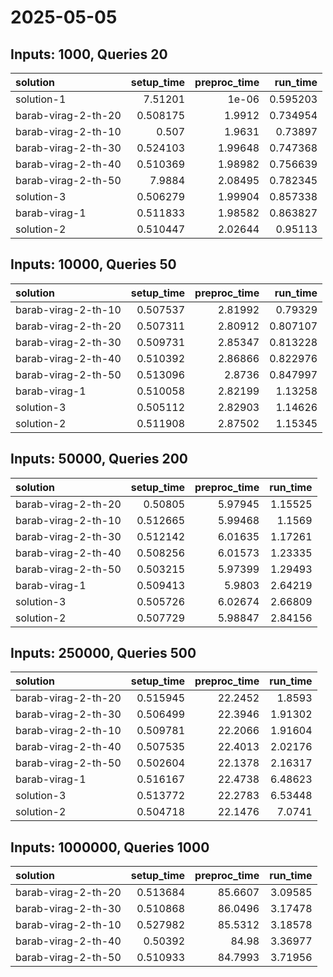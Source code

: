 # 2025-05-05

## Inputs: 1000, Queries 20

| solution            |   setup_time |   preproc_time |   run_time |
|:--------------------|-------------:|---------------:|-----------:|
| solution-1          |     7.51201  |        1e-06   |   0.595203 |
| barab-virag-2-th-20 |     0.508175 |        1.9912  |   0.734954 |
| barab-virag-2-th-10 |     0.507    |        1.9631  |   0.73897  |
| barab-virag-2-th-30 |     0.524103 |        1.99648 |   0.747368 |
| barab-virag-2-th-40 |     0.510369 |        1.98982 |   0.756639 |
| barab-virag-2-th-50 |     7.9884   |        2.08495 |   0.782345 |
| solution-3          |     0.506279 |        1.99904 |   0.857338 |
| barab-virag-1       |     0.511833 |        1.98582 |   0.863827 |
| solution-2          |     0.510447 |        2.02644 |   0.95113  |

## Inputs: 10000, Queries 50

| solution            |   setup_time |   preproc_time |   run_time |
|:--------------------|-------------:|---------------:|-----------:|
| barab-virag-2-th-10 |     0.507537 |        2.81992 |   0.79329  |
| barab-virag-2-th-20 |     0.507311 |        2.80912 |   0.807107 |
| barab-virag-2-th-30 |     0.509731 |        2.85347 |   0.813228 |
| barab-virag-2-th-40 |     0.510392 |        2.86866 |   0.822976 |
| barab-virag-2-th-50 |     0.513096 |        2.8736  |   0.847997 |
| barab-virag-1       |     0.510058 |        2.82199 |   1.13258  |
| solution-3          |     0.505112 |        2.82903 |   1.14626  |
| solution-2          |     0.511908 |        2.87502 |   1.15345  |

## Inputs: 50000, Queries 200

| solution            |   setup_time |   preproc_time |   run_time |
|:--------------------|-------------:|---------------:|-----------:|
| barab-virag-2-th-20 |     0.50805  |        5.97945 |    1.15525 |
| barab-virag-2-th-10 |     0.512665 |        5.99468 |    1.1569  |
| barab-virag-2-th-30 |     0.512142 |        6.01635 |    1.17261 |
| barab-virag-2-th-40 |     0.508256 |        6.01573 |    1.23335 |
| barab-virag-2-th-50 |     0.503215 |        5.97399 |    1.29493 |
| barab-virag-1       |     0.509413 |        5.9803  |    2.64219 |
| solution-3          |     0.505726 |        6.02674 |    2.66809 |
| solution-2          |     0.507729 |        5.98847 |    2.84156 |

## Inputs: 250000, Queries 500

| solution            |   setup_time |   preproc_time |   run_time |
|:--------------------|-------------:|---------------:|-----------:|
| barab-virag-2-th-20 |     0.515945 |        22.2452 |    1.8593  |
| barab-virag-2-th-30 |     0.506499 |        22.3946 |    1.91302 |
| barab-virag-2-th-10 |     0.509781 |        22.2066 |    1.91604 |
| barab-virag-2-th-40 |     0.507535 |        22.4013 |    2.02176 |
| barab-virag-2-th-50 |     0.502604 |        22.1378 |    2.16317 |
| barab-virag-1       |     0.516167 |        22.4738 |    6.48623 |
| solution-3          |     0.513772 |        22.2783 |    6.53448 |
| solution-2          |     0.504718 |        22.1476 |    7.0741  |

## Inputs: 1000000, Queries 1000

| solution            |   setup_time |   preproc_time |   run_time |
|:--------------------|-------------:|---------------:|-----------:|
| barab-virag-2-th-20 |     0.513684 |        85.6607 |    3.09585 |
| barab-virag-2-th-30 |     0.510868 |        86.0496 |    3.17478 |
| barab-virag-2-th-10 |     0.527982 |        85.5312 |    3.18578 |
| barab-virag-2-th-40 |     0.50392  |        84.98   |    3.36977 |
| barab-virag-2-th-50 |     0.510933 |        84.7993 |    3.71956 |